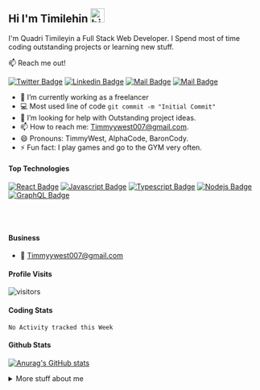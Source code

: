 ## Hi I'm Timilehin <img src="https://user-images.githubusercontent.com/1303154/88677602-1635ba80-d120-11ea-84d8-d263ba5fc3c0.gif" width="28px" alt="hi">

I'm Quadri Timileyin a Full Stack Web Developer. I Spend most of time coding outstanding projects or learning new stuff.

:mailbox: Reach me out!

[![Twitter Badge](https://img.shields.io/badge/-@Timmy__west-1ca0f1?style=flat&labelColor=1ca0f1&logo=twitter&logoColor=white&link=https://twitter.com/Timmy__west)](https://twitter.com/Ipenywis)  [![Linkedin Badge](https://img.shields.io/badge/-Timmywest-0e76a8?style=flat&labelColor=0e76a8&logo=linkedin&logoColor=white)](https://www.linkedin.com/in/Timmywest/) [![Mail Badge](https://img.shields.io/badge/-@Timmywest-e84393?style=flat&labelColor=e84393&logo=instagram&logoColor=white)](https://instagram.com/QuadriTimileyin) [![Mail Badge](https://img.shields.io/badge/-Timmyywest-c0392b?style=flat&labelColor=c0392b&logo=gmail&logoColor=white)](mailto:timmyywest007@gmail.com)

<!-- TODO: Add last video link -->

- 🔭 I’m currently working as a freelancer
- :computer: Most used line of code `git commit -m "Initial Commit"`
- 🤔 I’m looking for help with Outstanding project ideas.
- 📫 How to reach me: Timmyywest007@gmail.com.
- 😄 Pronouns: TimmyWest, AlphaCode, BaronCody.
- ⚡ Fun fact: I play games and go to the GYM very often.

#### Top Technologies

<!-- TODO: Make technologies links takes you to repositories -->

[![React Badge](https://img.shields.io/badge/-React-61DBFB?style=for-the-badge&labelColor=black&logo=react&logoColor=61DBFB)](#) [![Javascript Badge](https://img.shields.io/badge/-Javascript-F0DB4F?style=for-the-badge&labelColor=black&logo=javascript&logoColor=F0DB4F)](#) [![Typescript Badge](https://img.shields.io/badge/-Typescript-007acc?style=for-the-badge&labelColor=black&logo=typescript&logoColor=007acc)](#) [![Nodejs Badge](https://img.shields.io/badge/-Nodejs-3C873A?style=for-the-badge&labelColor=black&logo=node.js&logoColor=3C873A)](#) [![GraphQL Badge](https://img.shields.io/badge/-GraphQl-e535ab?style=for-the-badge&labelColor=black&logo=node.js&logoColor=e535ab)](#)


<br />
<br />

#### Business
- :email: Timmyywest007@gmail.com


#### Profile Visits 

  ![visitors](https://visitor-badge.glitch.me/badge?page_id=QuadriTimileyin.QuadriTimileyin)



#### Coding Stats
<!--START_SECTION:waka-->
```text
No Activity tracked this Week
```
<!--END_SECTION:waka-->

#### Github Stats

[![Anurag's GitHub stats](https://github-readme-stats.vercel.app/api?username=QuadriTimileyin&hide=contribs,prs&theme=tokyonight)](https://github.com/anuraghazra/github-readme-stats)
<details>
<summary>
  More stuff about me
</summary>

<br >

I love sharing knowledge and putting tutorials, courses and posts together for helping other developers, and tjat's why CoderOne Youtube Channel exists!

</details>


[reactplaylist]: https://www.youtube.com/watch?v=KxXXEL-k47Y&list=PLvXDmnBbOF7RnYiZvDwl2Pzcs2kfi10wd
[vscodetutorial]: https://www.youtube.com/watch?v=Bkie2ai8qeE&t=8s
[htmltutorial]: https://www.youtube.com/watch?v=VK6MXVxOsws&t=27s
[javascripttutorial]: https://www.youtube.com/watch?v=D-LHKvmX37E

